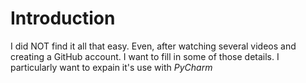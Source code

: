 # Introduction
I did NOT find it all that easy.  Even, after watching several videos and creating a GitHub account.  I want to fill in some of those details.  I particularly want to expain it's use with *PyCharm*
